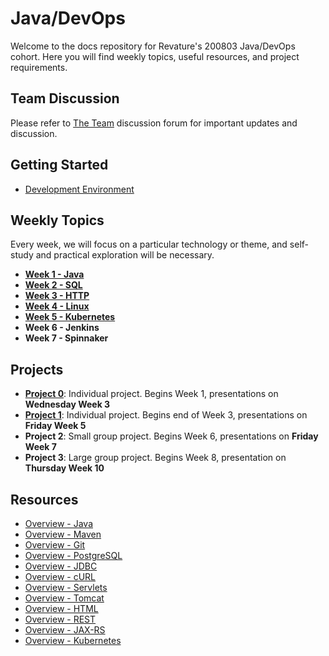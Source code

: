 # Java/DevOps
Welcome to the docs repository for Revature's 200803 Java/DevOps cohort. Here you will find weekly topics, useful resources, and project requirements.

## Team Discussion
Please refer to [The Team](https://github.com/orgs/200803-java-devops/teams/the-team) discussion forum for important updates and discussion.

## Getting Started
- [Development Environment](devenv.md)

## Weekly Topics
Every week, we will focus on a particular technology or theme, and self-study and practical exploration will be necessary.

- [**Week 1 - Java**](week-1-java.md)
- [**Week 2 - SQL**](week-2-sql.md)
- [**Week 3 - HTTP**](week-3-http.md)
- [**Week 4 - Linux**](week-4-linux.md)
- [**Week 5 - Kubernetes**](week-5-kubernetes.md)
- **Week 6 - Jenkins**
- **Week 7 - Spinnaker**

## Projects
- [**Project 0**](project0.md): Individual project. Begins Week 1, presentations on **Wednesday Week 3**
- [**Project 1**](project1.md): Individual project. Begins end of Week 3, presentations on **Friday Week 5**
- **Project 2**: Small group project. Begins Week 6, presentations on **Friday Week 7**
- **Project 3**: Large group project. Begins Week 8, presentation on **Thursday Week 10**

## Resources

  - [Overview - Java](overview-java.md)
  - [Overview - Maven](overview-maven.md)
  - [Overview - Git](overview-git.md)
  - [Overview - PostgreSQL](overview-postgresql.md)
  - [Overview - JDBC](overview-jdbc.md)
  - [Overview - cURL](overview-curl.md)
  - [Overview - Servlets](overview-servlets.md)
  - [Overview - Tomcat](overview-tomcat.md)
  - [Overview - HTML](overview-html.md)
  - [Overview - REST](overview-rest.md)
  - [Overview - JAX-RS](overview-jaxrs.md)
  - [Overview - Kubernetes](overview-kubernetes.md)

